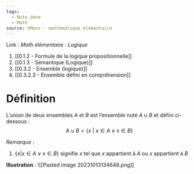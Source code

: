 ```yaml
---
tags:
  - Note_done
  - Math
source: UMons - mathématique élémentaire
---
```


Link : 
_Math élémentaire : Logique_
1. [[0.1.2 - Formule de la logique propositionnelle]]
2. [[0.1.3 - Sémantique (Logique)]]
3. [[0.3.2 - Ensemble (logique)]]
4. [[0.3.2.3 - Ensemble défini en compréhension]]

# Définition
L’union de deux ensembles $A$ et $B$ est l’ensemble noté $A\cup B$ et défini ci-dessous : $$ A∪B = \{x\ |\ x ∈ A ∨ x ∈ B \}$$

_Remarque_ :
1. $\{ x | x ∈ A ∨ x ∈ B \}$ signifie $x$ tel que $x$ appartient à $A$ ou $x$ appartient à $B$

**Illustration** :
![[Pasted image 20231013134648.png]]